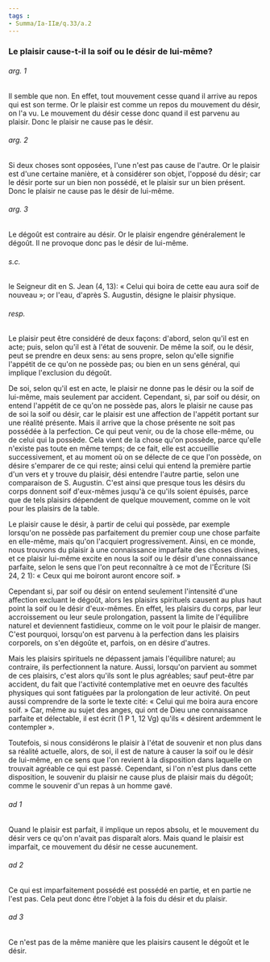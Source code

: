```yaml
---
tags : 
- Summa/Ia-IIæ/q.33/a.2
---
```


### Le plaisir cause-t-il la soif ou le désir de lui-même?

###### arg. 1
Il semble que non. En effet, tout mouvement cesse quand il arrive au repos qui est son terme. Or le plaisir est comme un repos du mouvement du désir, on l'a vu. Le mouvement du désir cesse donc quand il est parvenu au plaisir. Donc le plaisir ne cause pas le désir. 

###### arg. 2
Si deux choses sont opposées, l'une n'est pas cause de l'autre. Or le plaisir est d'une certaine manière, et à considérer son objet, l'opposé du désir; car le désir porte sur un bien non possédé, et le plaisir sur un bien présent. Donc le plaisir ne cause pas le désir de lui-même. 

###### arg. 3
Le dégoût est contraire au désir. Or le plaisir engendre généralement le dégoût. Il ne provoque donc pas le désir de lui-même. 

###### s.c.
le Seigneur dit en S. Jean (4, 13): « Celui qui boira de cette eau aura soif de nouveau »; or l'eau, d'après S. Augustin, désigne le plaisir physique. 

###### resp.
Le plaisir peut être considéré de deux façons: d'abord, selon qu'il est en acte; puis, selon qu'il est à l'état de souvenir. De même la soif, ou le désir, peut se prendre en deux sens: au sens propre, selon qu'elle signifie l'appétit de ce qu'on ne possède pas; ou bien en un sens général, qui implique l'exclusion du dégoût. 

De soi, selon qu'il est en acte, le plaisir ne donne pas le désir ou la soif de lui-même, mais seulement par accident. Cependant, si, par soif ou désir, on entend l'appétit de ce qu'on ne possède pas, alors le plaisir ne cause pas de soi la soif ou désir, car le plaisir est une affection de l'appétit portant sur une réalité présente. Mais il arrive que la chose présente ne soit pas possédée à la perfection. Ce qui peut venir, ou de la chose elle-même, ou de celui qui la possède. Cela vient de la chose qu'on possède, parce qu'elle n'existe pas toute en même temps; de ce fait, elle est accueillie successivement, et au moment où on se délecte de ce que l'on possède, on désire s'emparer de ce qui reste; ainsi celui qui entend la première partie d'un vers et y trouve du plaisir, dési entendre l'autre partie, selon une comparaison de S. Augustin. C'est ainsi que presque tous les désirs du corps donnent soif d'eux-mêmes jusqu'à ce qu'ils soient épuisés, parce que de tels plaisirs dépendent de quelque mouvement, comme on le voit pour les plaisirs de la table. 

Le plaisir cause le désir, à partir de celui qui possède, par exemple lorsqu'on ne possède pas parfaitement du premier coup une chose parfaite en elle-même, mais qu'on l'acquiert progressivement. Ainsi, en ce monde, nous trouvons du plaisir à une connaissance imparfaite des choses divines, et ce plaisir lui-même excite en nous la soif ou le désir d'une connaissance parfaite, selon le sens que l'on peut reconnaître à ce mot de l'Écriture (Si 24, 2 1): « Ceux qui me boiront auront encore soif. » 

Cependant si, par soif ou désir on entend seulement l'intensité d'une affection excluant le dégoût, alors les plaisirs spirituels causent au plus haut point la soif ou le désir d'eux-mêmes. En effet, les plaisirs du corps, par leur accroissement ou leur seule prolongation, passent la limite de l'équilibre naturel et deviennent fastidieux, comme on le voit pour le plaisir de manger. C'est pourquoi, lorsqu'on est parvenu à la perfection dans les plaisirs corporels, on s'en dégoûte et, parfois, on en désire d'autres. 

Mais les plaisirs spirituels ne dépassent jamais l'équilibre naturel; au contraire, ils perfectionnent la nature. Aussi, lorsqu'on parvient au sommet de ces plaisirs, c'est alors qu'ils sont le plus agréables; sauf peut-être par accident, du fait que l'activité contemplative met en oeuvre des facultés physiques qui sont fatiguées par la prolongation de leur activité. On peut aussi comprendre de la sorte le texte cité: « Celui qui me boira aura encore soif. » Car, même au sujet des anges, qui ont de Dieu une connaissance parfaite et délectable, il est écrit (1 P 1, 12 Vg) qu'ils « désirent ardemment le contempler ». 

Toutefois, si nous considérons le plaisir à l'état de souvenir et non plus dans sa réalité actuelle, alors, de soi, il est de nature à causer la soif ou le désir de lui-même, en ce sens que l'on revient à la disposition dans laquelle on trouvait agréable ce qui est passé. Cependant, si l'on n'est plus dans cette disposition, le souvenir du plaisir ne cause plus de plaisir mais du dégoût; comme le souvenir d'un repas à un homme gavé. 

###### ad 1
Quand le plaisir est parfait, il implique un repos absolu, et le mouvement du désir vers ce qu'on n'avait pas disparaît alors. Mais quand le plaisir est imparfait, ce mouvement du désir ne cesse aucunement. 

###### ad 2
Ce qui est imparfaitement possédé est possédé en partie, et en partie ne l'est pas. Cela peut donc être l'objet à la fois du désir et du plaisir. 

###### ad 3
Ce n'est pas de la même manière que les plaisirs causent le dégoût et le désir. 

